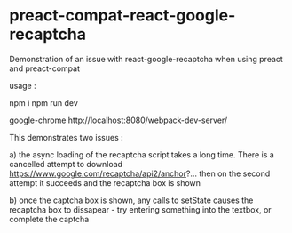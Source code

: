 # preact-compat-react-google-recaptcha
Demonstration of an issue with react-google-recaptcha when using preact and preact-compat

usage :

npm i
npm run dev

google-chrome  http://localhost:8080/webpack-dev-server/

This demonstrates two issues :

a) the async loading of the recaptcha script takes a long time.  There is a cancelled attempt to download https://www.google.com/recaptcha/api2/anchor?... then on the second attempt it succeeds and the recaptcha box is shown

b) once the captcha box is shown, any calls to setState causes the recaptcha box to dissapear - try entering something into the textbox, or complete the captcha

